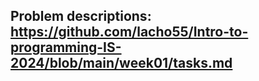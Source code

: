 ## Problem descriptions: https://github.com/lacho55/Intro-to-programming-IS-2024/blob/main/week01/tasks.md
